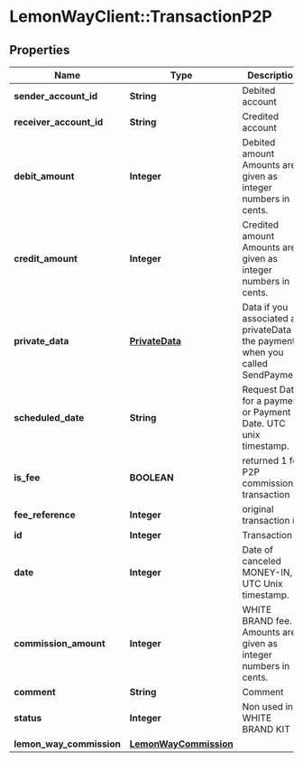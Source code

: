# LemonWayClient::TransactionP2P

## Properties
Name | Type | Description | Notes
------------ | ------------- | ------------- | -------------
**sender_account_id** | **String** | Debited account | [optional] 
**receiver_account_id** | **String** | Credited account | [optional] 
**debit_amount** | **Integer** | Debited amount  Amounts are given as integer numbers in cents. | [optional] 
**credit_amount** | **Integer** | Credited amount  Amounts are given as integer numbers in cents. | [optional] 
**private_data** | [**PrivateData**](PrivateData.md) | Data if you associated a privateData to the payment when you called SendPayment. | [optional] 
**scheduled_date** | **String** | Request Date for a payment or Payment Date. UTC unix timestamp. | [optional] 
**is_fee** | **BOOLEAN** | returned 1 for P2P commission transaction | [optional] 
**fee_reference** | **Integer** | original transaction id | [optional] 
**id** | **Integer** | Transaction ID | [optional] 
**date** | **Integer** | Date of canceled MONEY-IN, UTC Unix timestamp. | [optional] 
**commission_amount** | **Integer** | WHITE BRAND fee.  Amounts are given as integer numbers in cents. | [optional] 
**comment** | **String** | Comment | [optional] 
**status** | **Integer** | Non used in WHITE BRAND KIT | [optional] 
**lemon_way_commission** | [**LemonWayCommission**](LemonWayCommission.md) |  | [optional] 


